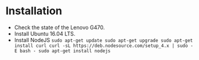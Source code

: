 # Installation

* Check the state of the Lenovo G470.
* Install Ubuntu 16.04 LTS.
* Install NodeJS
``
sudo apt-get update
sudo apt-get upgrade
sudo apt-get install curl
curl -sL https://deb.nodesource.com/setup_4.x | sudo -E bash -
sudo apt-get install nodejs
``